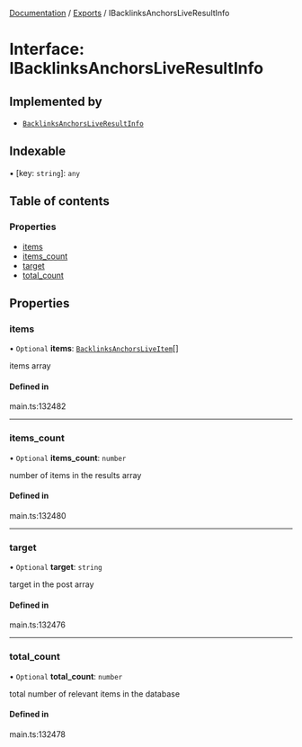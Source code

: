 [Documentation](../README.md) / [Exports](../modules.md) / IBacklinksAnchorsLiveResultInfo

# Interface: IBacklinksAnchorsLiveResultInfo

## Implemented by

- [`BacklinksAnchorsLiveResultInfo`](../classes/BacklinksAnchorsLiveResultInfo.md)

## Indexable

▪ [key: `string`]: `any`

## Table of contents

### Properties

- [items](IBacklinksAnchorsLiveResultInfo.md#items)
- [items\_count](IBacklinksAnchorsLiveResultInfo.md#items_count)
- [target](IBacklinksAnchorsLiveResultInfo.md#target)
- [total\_count](IBacklinksAnchorsLiveResultInfo.md#total_count)

## Properties

### items

• `Optional` **items**: [`BacklinksAnchorsLiveItem`](../classes/BacklinksAnchorsLiveItem.md)[]

items array

#### Defined in

main.ts:132482

___

### items\_count

• `Optional` **items\_count**: `number`

number of items in the results array

#### Defined in

main.ts:132480

___

### target

• `Optional` **target**: `string`

target in the post array

#### Defined in

main.ts:132476

___

### total\_count

• `Optional` **total\_count**: `number`

total number of relevant items in the database

#### Defined in

main.ts:132478
